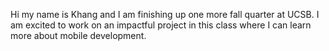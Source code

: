 Hi my name is Khang and I am finishing up one more fall quarter at UCSB. I am excited to work on an impactful project in this class where I can learn more about mobile development.

